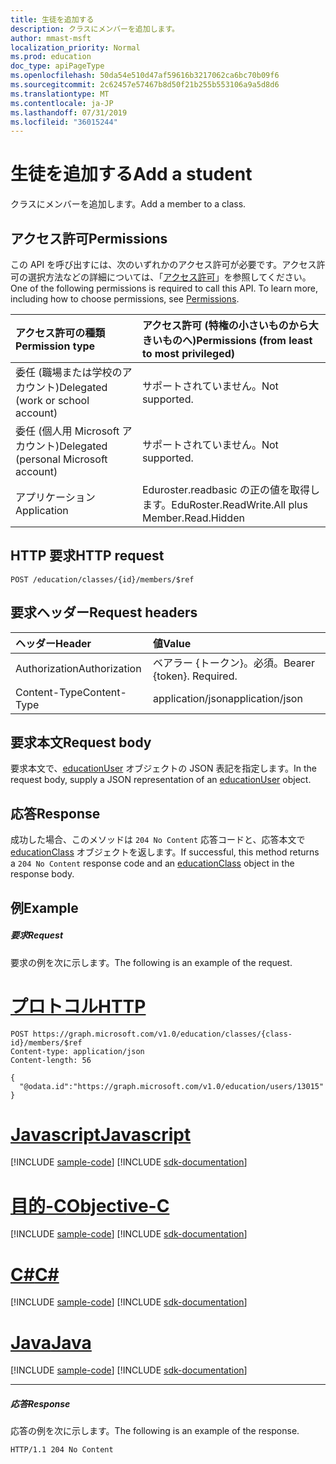 ```yaml
---
title: 生徒を追加する
description: クラスにメンバーを追加します。
author: mmast-msft
localization_priority: Normal
ms.prod: education
doc_type: apiPageType
ms.openlocfilehash: 50da54e510d47af59616b3217062ca6bc70b09f6
ms.sourcegitcommit: 2c62457e57467b8d50f21b255b553106a9a5d8d6
ms.translationtype: MT
ms.contentlocale: ja-JP
ms.lasthandoff: 07/31/2019
ms.locfileid: "36015244"
---
```

# <a name="add-a-student"></a><span data-ttu-id="e16c1-103">生徒を追加する</span><span class="sxs-lookup"><span data-stu-id="e16c1-103">Add a student</span></span>

<span data-ttu-id="e16c1-104">クラスにメンバーを追加します。</span><span class="sxs-lookup"><span data-stu-id="e16c1-104">Add a member to a class.</span></span>

## <a name="permissions"></a><span data-ttu-id="e16c1-105">アクセス許可</span><span class="sxs-lookup"><span data-stu-id="e16c1-105">Permissions</span></span>
<span data-ttu-id="e16c1-p101">この API を呼び出すには、次のいずれかのアクセス許可が必要です。アクセス許可の選択方法などの詳細については、「[アクセス許可](/graph/permissions-reference)」を参照してください。</span><span class="sxs-lookup"><span data-stu-id="e16c1-p101">One of the following permissions is required to call this API. To learn more, including how to choose permissions, see [Permissions](/graph/permissions-reference).</span></span>

|<span data-ttu-id="e16c1-108">アクセス許可の種類</span><span class="sxs-lookup"><span data-stu-id="e16c1-108">Permission type</span></span>      | <span data-ttu-id="e16c1-109">アクセス許可 (特権の小さいものから大きいものへ)</span><span class="sxs-lookup"><span data-stu-id="e16c1-109">Permissions (from least to most privileged)</span></span>              |
|:--------------------|:---------------------------------------------------------|
|<span data-ttu-id="e16c1-110">委任 (職場または学校のアカウント)</span><span class="sxs-lookup"><span data-stu-id="e16c1-110">Delegated (work or school account)</span></span> |  <span data-ttu-id="e16c1-111">サポートされていません。</span><span class="sxs-lookup"><span data-stu-id="e16c1-111">Not supported.</span></span>  |
|<span data-ttu-id="e16c1-112">委任 (個人用 Microsoft アカウント)</span><span class="sxs-lookup"><span data-stu-id="e16c1-112">Delegated (personal Microsoft account)</span></span> |  <span data-ttu-id="e16c1-113">サポートされていません。</span><span class="sxs-lookup"><span data-stu-id="e16c1-113">Not supported.</span></span>  |
|<span data-ttu-id="e16c1-114">アプリケーション</span><span class="sxs-lookup"><span data-stu-id="e16c1-114">Application</span></span> | <span data-ttu-id="e16c1-115">Eduroster.readbasic の正の値を取得します。</span><span class="sxs-lookup"><span data-stu-id="e16c1-115">EduRoster.ReadWrite.All plus Member.Read.Hidden</span></span> | 

## <a name="http-request"></a><span data-ttu-id="e16c1-116">HTTP 要求</span><span class="sxs-lookup"><span data-stu-id="e16c1-116">HTTP request</span></span>
<!-- { "blockType": "ignored" } -->
```http
POST /education/classes/{id}/members/$ref
```
## <a name="request-headers"></a><span data-ttu-id="e16c1-117">要求ヘッダー</span><span class="sxs-lookup"><span data-stu-id="e16c1-117">Request headers</span></span>
| <span data-ttu-id="e16c1-118">ヘッダー</span><span class="sxs-lookup"><span data-stu-id="e16c1-118">Header</span></span>       | <span data-ttu-id="e16c1-119">値</span><span class="sxs-lookup"><span data-stu-id="e16c1-119">Value</span></span> |
|:---------------|:--------|
| <span data-ttu-id="e16c1-120">Authorization</span><span class="sxs-lookup"><span data-stu-id="e16c1-120">Authorization</span></span>  | <span data-ttu-id="e16c1-p102">ベアラー {トークン}。必須。</span><span class="sxs-lookup"><span data-stu-id="e16c1-p102">Bearer {token}. Required.</span></span>  |
| <span data-ttu-id="e16c1-123">Content-Type</span><span class="sxs-lookup"><span data-stu-id="e16c1-123">Content-Type</span></span>  | <span data-ttu-id="e16c1-124">application/json</span><span class="sxs-lookup"><span data-stu-id="e16c1-124">application/json</span></span>  |

## <a name="request-body"></a><span data-ttu-id="e16c1-125">要求本文</span><span class="sxs-lookup"><span data-stu-id="e16c1-125">Request body</span></span>
<span data-ttu-id="e16c1-126">要求本文で、[educationUser](../resources/educationuser.md) オブジェクトの JSON 表記を指定します。</span><span class="sxs-lookup"><span data-stu-id="e16c1-126">In the request body, supply a JSON representation of an [educationUser](../resources/educationuser.md) object.</span></span>


## <a name="response"></a><span data-ttu-id="e16c1-127">応答</span><span class="sxs-lookup"><span data-stu-id="e16c1-127">Response</span></span>
<span data-ttu-id="e16c1-128">成功した場合、このメソッドは `204 No Content` 応答コードと、応答本文で [educationClass](../resources/educationclass.md) オブジェクトを返します。</span><span class="sxs-lookup"><span data-stu-id="e16c1-128">If successful, this method returns a `204 No Content` response code and an [educationClass](../resources/educationclass.md) object in the response body.</span></span>

## <a name="example"></a><span data-ttu-id="e16c1-129">例</span><span class="sxs-lookup"><span data-stu-id="e16c1-129">Example</span></span>
##### <a name="request"></a><span data-ttu-id="e16c1-130">要求</span><span class="sxs-lookup"><span data-stu-id="e16c1-130">Request</span></span>
<span data-ttu-id="e16c1-131">要求の例を次に示します。</span><span class="sxs-lookup"><span data-stu-id="e16c1-131">The following is an example of the request.</span></span>

# <a name="httptabhttp"></a>[<span data-ttu-id="e16c1-132">プロトコル</span><span class="sxs-lookup"><span data-stu-id="e16c1-132">HTTP</span></span>](#tab/http)
<!-- {
  "blockType": "request",
  "name": "create_educationuser_from_educationclass"
}-->
```http
POST https://graph.microsoft.com/v1.0/education/classes/{class-id}/members/$ref
Content-type: application/json
Content-length: 56

{
  "@odata.id":"https://graph.microsoft.com/v1.0/education/users/13015"
}
```
# <a name="javascripttabjavascript"></a>[<span data-ttu-id="e16c1-133">Javascript</span><span class="sxs-lookup"><span data-stu-id="e16c1-133">Javascript</span></span>](#tab/javascript)
[!INCLUDE [sample-code](../includes/snippets/javascript/create-educationuser-from-educationclass-javascript-snippets.md)]
[!INCLUDE [sdk-documentation](../includes/snippets/snippets-sdk-documentation-link.md)]

# <a name="objective-ctabobjc"></a>[<span data-ttu-id="e16c1-134">目的-C</span><span class="sxs-lookup"><span data-stu-id="e16c1-134">Objective-C</span></span>](#tab/objc)
[!INCLUDE [sample-code](../includes/snippets/objc/create-educationuser-from-educationclass-objc-snippets.md)]
[!INCLUDE [sdk-documentation](../includes/snippets/snippets-sdk-documentation-link.md)]

# <a name="ctabcsharp"></a>[<span data-ttu-id="e16c1-135">C#</span><span class="sxs-lookup"><span data-stu-id="e16c1-135">C#</span></span>](#tab/csharp)
[!INCLUDE [sample-code](../includes/snippets/csharp/create-educationuser-from-educationclass-csharp-snippets.md)]
[!INCLUDE [sdk-documentation](../includes/snippets/snippets-sdk-documentation-link.md)]

# <a name="javatabjava"></a>[<span data-ttu-id="e16c1-136">Java</span><span class="sxs-lookup"><span data-stu-id="e16c1-136">Java</span></span>](#tab/java)
[!INCLUDE [sample-code](../includes/snippets/java/create-educationuser-from-educationclass-java-snippets.md)]
[!INCLUDE [sdk-documentation](../includes/snippets/snippets-sdk-documentation-link.md)]

---


##### <a name="response"></a><span data-ttu-id="e16c1-137">応答</span><span class="sxs-lookup"><span data-stu-id="e16c1-137">Response</span></span>
<span data-ttu-id="e16c1-138">応答の例を次に示します。</span><span class="sxs-lookup"><span data-stu-id="e16c1-138">The following is an example of the response.</span></span> 


<!-- {
  "blockType": "response",
  "truncated": true,
  "@odata.type": "microsoft.graph.educationUser"
} -->
```http
HTTP/1.1 204 No Content
```

<!-- uuid: 8fcb5dbc-d5aa-4681-8e31-b001d5168d79
2015-10-25 14:57:30 UTC -->
<!-- {
  "type": "#page.annotation",
  "description": "Create educationUser",
  "keywords": "",
  "section": "documentation",
  "tocPath": "",
  "suppressions": [
  ]
}-->
